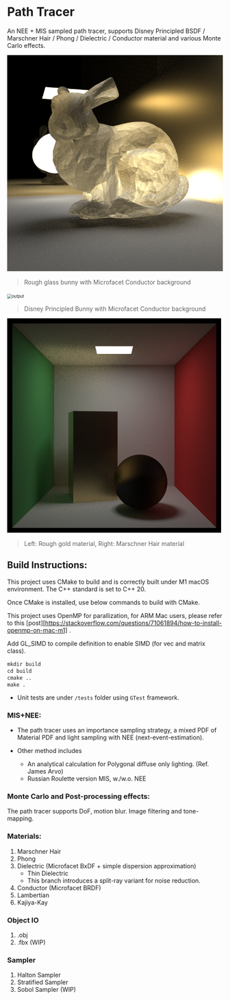 # Path Tracer

An NEE + MIS sampled path tracer, supports Disney Principled BSDF / Marschner Hair / Phong / Dielectric / Conductor material and various Monte Carlo effects. 

<img src="images/dielectric.png" alt="image" style="zoom: 67%;" />

> Rough glass bunny with Microfacet Conductor background 



<img src="https://s2.loli.net/2025/05/09/iXeMfBgGxCU1t6r.png" alt="output" style="zoom:67%;" />

>  Disney Principled Bunny with Microfacet Conductor background

![image](images/sample.png)

> Left: Rough gold material, Right: Marschner Hair material

## Build Instructions:

This project uses CMake to build and is correctly built under M1 macOS environment. The C++ standard is set to C++ 20.

Once CMake is installed, use below commands to build with CMake.

This project uses OpenMP for parallization, for ARM Mac users, please refer to this [post][https://stackoverflow.com/questions/71061894/how-to-install-openmp-on-mac-m1] .

Add GL_SIMD to compile definition to enable SIMD (for vec and matrix class).

```
mkdir build
cd build
cmake ..
make .
```

* Unit tests are under `/tests` folder using `GTest` framework.



### MIS+NEE:

* The path tracer uses an importance sampling strategy, a mixed PDF of Material PDF and light sampling with NEE (next-event-estimation).

* Other method includes

  * An analytical calculation for Polygonal diffuse only lighting. (Ref. James Arvo)
  * Russian Roulette version MIS, w./w.o. NEE

  

### Monte Carlo and Post-processing effects:

The path tracer supports DoF, motion blur. Image filtering and tone-mapping.



### Materials:

1. Marschner Hair
2. Phong
3. Dielectric (Microfacet BxDF + simple dispersion approximation)
   * Thin Dielectric 
   * This branch introduces a split-ray variant for noise reduction.
4. Conductor (Microfacet BRDF)
5. Lambertian
6. Kajiya-Kay



### Object IO

1. .obj
2. .fbx (WIP)



### Sampler

1. Halton Sampler
2. Stratified Sampler
3. Sobol Sampler (WIP)